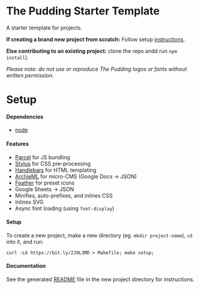 # The Pudding Starter Template

A starter template for projects.

**If creating a brand new project from scratch:** Follow setup [instructions](#setup).

**Else contributing to an existing project:** clone the repo andd run `npm install`).

_Please note: do not use or reproduce The Pudding logos or fonts without written permission._

# Setup

#### Dependencies

- [node](http://nodejs.org)

#### Features

- [Parcel](http://parceljs.org) for JS bundling
- [Stylus](http://stylus-lang.com/) for CSS pre-processing
- [Handlebars](http://handlebarsjs.com/) for HTML templating
- [ArchieML](http://archieml.org/) for micro-CMS (Google Docs -> JSON)
- [Feather](https://feathericons.com/) for preset icons
- Google Sheets -> JSON
- Minifies, auto-prefixes, and inlines CSS
- Inlines SVG
- Async font loading (using `font-display`)

#### Setup

To create a new project, make a new directory (eg. `mkdir project-name`), `cd` into it, and run:

```
curl -Lk https://bit.ly/2J0L3MD > Makefile; make setup;
```

#### Documentation

See the generated [README](https://github.com/polygraph-cool/starter/blob/master/README.story.md#development) file in the new project directory for instructions.
